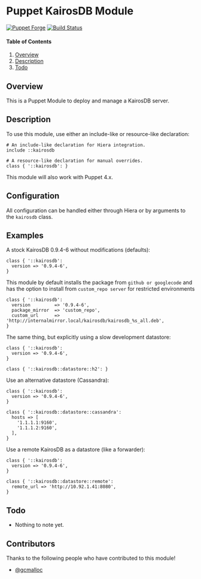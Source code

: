 # Puppet KairosDB Module

[![Puppet Forge](http://img.shields.io/puppetforge/v/jmkeyes/kairosdb.svg)](https://forge.puppetlabs.com/jmkeyes/kairosdb)
[![Build Status](https://travis-ci.org/jmkeyes/puppet-kairosdb.svg?branch=master)](https://travis-ci.org/jmkeyes/puppet-kairosdb)

#### Table of Contents

 1. [Overview](#overview)
 2. [Description](#description)
 3. [Todo](#todo)

## Overview

This is a Puppet Module to deploy and manage a KairosDB server.

## Description

To use this module, use either an include-like or resource-like declaration:

    # An include-like declaration for Hiera integration.
    include ::kairosdb

    # A resource-like declaration for manual overrides.
    class { '::kairosdb': }

This module will also work with Puppet 4.x.

## Configuration

All configuration can be handled either through Hiera or by arguments to the `kairosdb` class.

## Examples

A stock KairosDB 0.9.4-6 without modifications (defaults):

    class { '::kairosdb':
      version => '0.9.4-6',
    }

This module by default installs the package from `github or googlecode` and has the option to
install from `custom_repo server` for restricted environments

    class { '::kairosdb':
      version         => '0.9.4-6',
      package_mirror  => 'custom_repo',
      custom_url      => 'http://internalmirror.local/kairosdb/kairosdb_%s_all.deb',
    }

The same thing, but explicitly using a slow development datastore:

    class { '::kairosdb':
      version => '0.9.4-6',
    }

    class { '::kairosdb::datastore::h2': }

Use an alternative datastore (Cassandra):

    class { '::kairosdb':
      version => '0.9.4-6',
    }

    class { '::kairosdb::datastore::cassandra':
      hosts => [
        '1.1.1.1:9160',
        '1.1.1.2:9160',
      ],
    }

Use a remote KairosDB as a datastore (like a forwarder):

    class { '::kairosdb':
      version => '0.9.4-6',
    }

    class { '::kairosdb::datastore::remote':
      remote_url => 'http://10.92.1.41:8080',
    }

## Todo

  * Nothing to note yet.

## Contributors

Thanks to the following people who have contributed to this module!

  * [@gcmalloc](https://github.com/gcmalloc)
